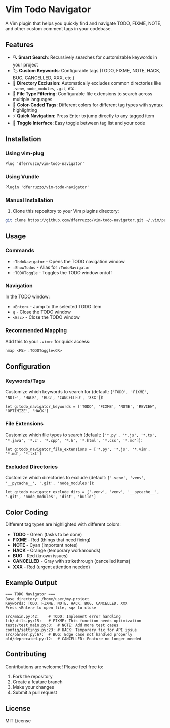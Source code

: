 # Vim Todo Navigator

A Vim plugin that helps you quickly find and navigate TODO, FIXME, NOTE, and other custom comment tags in your codebase.

## Features

- 🔍 **Smart Search**: Recursively searches for customizable keywords in your project
- 🏷️ **Custom Keywords**: Configurable tags (TODO, FIXME, NOTE, HACK, BUG, CANCELLED, XXX, etc.)
- 📁 **Directory Exclusion**: Automatically excludes common directories like `.venv`, `node_modules`, `.git`, etc.
- 🎯 **File Type Filtering**: Configurable file extensions to search across multiple languages
- 🎨 **Color-Coded Tags**: Different colors for different tag types with syntax highlighting
- ⚡ **Quick Navigation**: Press Enter to jump directly to any tagged item
- 🔄 **Toggle Interface**: Easy toggle between tag list and your code

## Installation

### Using vim-plug

```vim
Plug 'dferruzzo/vim-todo-navigator'
```

### Using Vundle

```vim
Plugin 'dferruzzo/vim-todo-navigator'
```

### Manual Installation

1. Clone this repository to your Vim plugins directory:
```bash
git clone https://github.com/dferruzzo/vim-todo-navigator.git ~/.vim/pack/plugins/start/vim-todo-navigator
```

## Usage

### Commands

- `:TodoNavigator` - Opens the TODO navigation window
- `:ShowTodos` - Alias for `:TodoNavigator`
- `:TODOToggle` - Toggles the TODO window on/off

### Navigation

In the TODO window:
- `<Enter>` - Jump to the selected TODO item
- `q` - Close the TODO window
- `<Esc>` - Close the TODO window

### Recommended Mapping

Add this to your `.vimrc` for quick access:

```vim
nmap <F5> :TODOToggle<CR>
```

## Configuration

### Keywords/Tags

Customize which keywords to search for (default: `['TODO', 'FIXME', 'NOTE', 'HACK', 'BUG', 'CANCELLED', 'XXX']`):

```vim
let g:todo_navigator_keywords = ['TODO', 'FIXME', 'NOTE', 'REVIEW', 'OPTIMIZE', 'HACK']
```

### File Extensions

Customize which file types to search (default: `['*.py', '*.js', '*.ts', '*.java', '*.c', '*.cpp', '*.h', '*.html', '*.css', '*.md']`):

```vim
let g:todo_navigator_file_extensions = ['*.py', '*.js', '*.vim', '*.md', '*.txt']
```

### Excluded Directories

Customize which directories to exclude (default: `['.venv', 'venv', '__pycache__', '.git', 'node_modules']`):

```vim
let g:todo_navigator_exclude_dirs = ['.venv', 'venv', '__pycache__', '.git', 'node_modules', 'dist', 'build']
```

## Color Coding

Different tag types are highlighted with different colors:

- **TODO** - Green (tasks to be done)
- **FIXME** - Red (things that need fixing)
- **NOTE** - Cyan (important notes)
- **HACK** - Orange (temporary workarounds)
- **BUG** - Red (known issues)
- **CANCELLED** - Gray with strikethrough (cancelled items)
- **XXX** - Red (urgent attention needed)

## Example Output

```
=== TODO Navigator ===
Base directory: /home/user/my-project
Keywords: TODO, FIXME, NOTE, HACK, BUG, CANCELLED, XXX
Press <Enter> to open file, <q> to close

src/main.py:42:    # TODO: Implement error handling
lib/utils.py:15:   # FIXME: This function needs optimization
tests/test_main.py:8:  # NOTE: Add more test cases
config/settings.py:23: # HACK: Temporary fix for API issue
src/parser.py:67:  # BUG: Edge case not handled properly
old/deprecated.py:12:  # CANCELLED: Feature no longer needed
```

## Contributing

Contributions are welcome! Please feel free to:

1. Fork the repository
2. Create a feature branch
3. Make your changes
4. Submit a pull request

## License

MIT License
